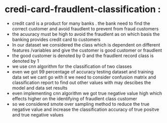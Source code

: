 # credi-card-fraudlent-classification :
- credit card is a product for  many banks . the bank need to  find  the  correct customer   and avoid fraudlent  to prevent from fraud  customers 
- the acuuracy must be high to avoid the fraudlent  as on which basis the banking provides  credit card  to customers 
- In our dataset we considered the class  which is dependent on different features /variables  and give the customer is  good customer or fraudlent 
- the good customer is denoted by 0 and the  fraudlent  record class  is denoted by 1 
- we use cnn algorithm  for  the classification  of two classes 
- even we got 99 percentage  of accuracy   testing  dataset and training data set  we cant go with it  we need to consider confusion matrix and  classification report to find out other  values with  may  descibes the model and  data set  results
- even  implementing  cnn algorithm we got  true negative  value high   which effects  higher on the  identifying of  fraudlent  class customer 
- so we  considered  smote  over sampling method to reduce the true negative value  and increase the classification  accuracy  of true positve and true negative values  

